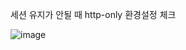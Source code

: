 세션 유지가 안될 때 http-only 환경설정 체크

![image](https://sj-obsidian-bucket.s3.ap-northeast-2.amazonaws.com/304cad501d15f3111d73a252aa966596.png)


